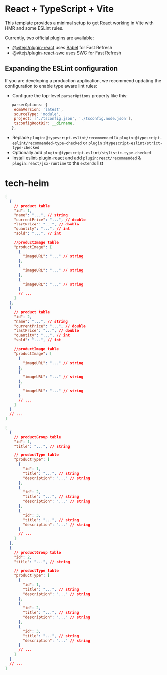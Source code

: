 # React + TypeScript + Vite

This template provides a minimal setup to get React working in Vite with HMR and some ESLint rules.

Currently, two official plugins are available:

- [@vitejs/plugin-react](https://github.com/vitejs/vite-plugin-react/blob/main/packages/plugin-react/README.md) uses [Babel](https://babeljs.io/) for Fast Refresh
- [@vitejs/plugin-react-swc](https://github.com/vitejs/vite-plugin-react-swc) uses [SWC](https://swc.rs/) for Fast Refresh

## Expanding the ESLint configuration

If you are developing a production application, we recommend updating the configuration to enable type aware lint rules:

- Configure the top-level `parserOptions` property like this:

```js
   parserOptions: {
    ecmaVersion: 'latest',
    sourceType: 'module',
    project: ['./tsconfig.json', './tsconfig.node.json'],
    tsconfigRootDir: __dirname,
   },
```

- Replace `plugin:@typescript-eslint/recommended` to `plugin:@typescript-eslint/recommended-type-checked` or `plugin:@typescript-eslint/strict-type-checked`
- Optionally add `plugin:@typescript-eslint/stylistic-type-checked`
- Install [eslint-plugin-react](https://github.com/jsx-eslint/eslint-plugin-react) and add `plugin:react/recommended` & `plugin:react/jsx-runtime` to the `extends` list
# tech-heim

```json
[
  {
    // product table
    "id": 1,
    "name": "...", // string
    "currentPrice": "...", // double
    "lastPrice": "...", // double
    "quantity": "...", // int
    "sold": "...", // int

    //productImage table
    "productImage": [
      {
        "imageURL": "..." // string
      },
      {
        "imageURL": "..." // string
      },
      {
        "imageURL": "..." // string
      }
      // ...
    ]
  },
  {
    // product table
    "id": 2,
    "name": "...", // string
    "currentPrice": "...", // double
    "lastPrice": "...", // double
    "quantity": "...", // int
    "sold": "...", // int

    //productImage table
    "productImage": [
      {
        "imageURL": "..." // string
      },
      {
        "imageURL": "..." // string
      },
      {
        "imageURL": "..." // string
      }
      // ...
    ]
  }
  // ...
]
```

```json
[
  {
    // productGroup table
    "id": 1,
    "title": "...", // string

    // productType table
    "productType": [
      {
        "id": 1,
        "title": "...", // string
        "description": "..." // string
      },
      {
        "id": 2,
        "title": "...", // string
        "description": "..." // string
      },
      {
        "id": 3,
        "title": "...", // string
        "description": "..." // string
      }
      // ...
    ]
  },
  {
    // productGroup table
    "id": 2,
    "title": "...", // string

    // productType table
    "productType": [
      {
        "id": 1,
        "title": "...", // string
        "description": "..." // string
      },
      {
        "id": 2,
        "title": "...", // string
        "description": "..." // string
      },
      {
        "id": 3,
        "title": "...", // string
        "description": "..." // string
      }
      // ...
    ]
  }
  // ...
]

```